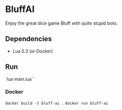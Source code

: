 # BluffAI

Enjoy the great dice game Bluff with quite stupid bots.

## Dependencies
- Lua 5.3 (or Docker)

## Run
`lua main.lua``

### Docker
`docker build -t bluff-ai .`
`docker run bluff-ai`